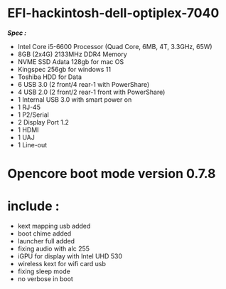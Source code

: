 # EFI-hackintosh-dell-optiplex-7040
 _**Spec :**_

- Intel Core i5-6600 Processor (Quad Core, 6MB, 4T, 3.3GHz, 65W)
- 8GB (2x4G) 2133MHz DDR4 Memory
- NVME SSD Adata 128gb for mac OS
- Kingspec 256gb for windows 11
- Toshiba HDD for Data
- 6 USB 3.0 (2 front/4 rear-1 with PowerShare)
- 4 USB 2.0 (2 front/2 rear-1 front with PowerShare)
- 1 Internal USB 3.0 with smart power on
- 1 RJ-45
- 1 P2/Serial
- 2 Display Port 1.2
- 1 HDMI
- 1 UAJ
- 1 Line-out
# **Opencore boot mode version 0.7.8**
# include :
- kext mapping usb added
- boot chime added
- launcher full added
- fixing audio with alc 255 
- iGPU for display with Intel UHD 530
- wireless kext for wifi card usb
- fixing sleep mode
- no verbose in boot
